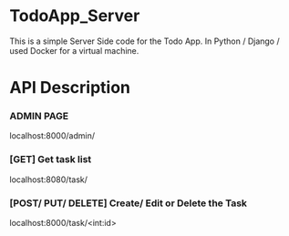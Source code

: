 # TodoApp_Server
This is a simple Server Side code for the Todo App. In Python / Django / used Docker for a virtual machine.

# API Description 
### ADMIN PAGE 
localhost:8000/admin/
### [GET] Get task list 
localhost:8080/task/
### [POST/ PUT/ DELETE] Create/ Edit or Delete the Task
localhost:8000/task/\<int:id\>
